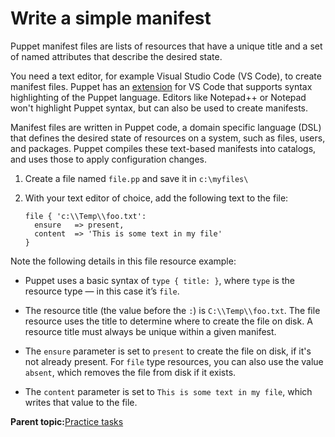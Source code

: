 # Write a simple manifest

Puppet manifest files are lists of resources that have a unique title and a set of named attributes that describe the desired state.

You need a text editor, for example Visual Studio Code \(VS Code\), to create manifest files. Puppet has an [extension](https://puppet-vscode.github.io/docs/getting-started/) for VS Code that supports syntax highlighting of the Puppet language. Editors like Notepad++ or Notepad won't highlight Puppet syntax, but can also be used to create manifests.

Manifest files are written in Puppet code, a domain specific language \(DSL\) that defines the desired state of resources on a system, such as files, users, and packages. Puppet compiles these text-based manifests into catalogs, and uses those to apply configuration changes.

1.  Create a file named `file.pp` and save it in `c:\myfiles\`

2.  With your text editor of choice, add the following text to the file:

    ```
    file { 'c:\\Temp\\foo.txt':
      ensure   => present,
      content  => 'This is some text in my file'
    }
    ```


Note the following details in this file resource example:

-   Puppet uses a basic syntax of `type { title: }`, where `type` is the resource type — in this case it’s `file`.

-   The resource title \(the value before the `:`\) is `C:\\Temp\\foo.txt`. The file resource uses the title to determine where to create the file on disk. A resource title must always be unique within a given manifest.

-   The `ensure` parameter is set to `present` to create the file on disk, if it's not already present. For `file` type resources, you can also use the value `absent`, which removes the file from disk if it exists.

-   The `content` parameter is set to `This is some text in my file`, which writes that value to the file.


**Parent topic:**[Practice tasks](practice_windows_tasks.md)

